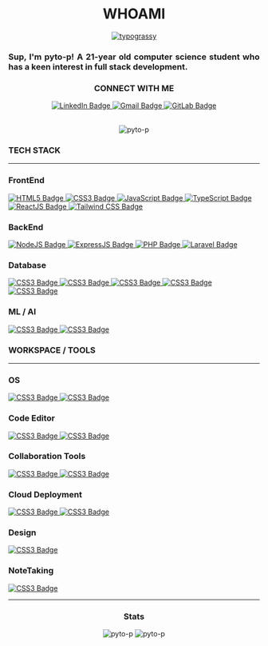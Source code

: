 <h1 align="center">WHOAMI</h1>

<div align="center">
  <a href="https://github.com/kawarimidoll/typograssy"><img alt="typograssy" src="https://typograssy.deno.dev/api?text=put%20your%20thoughts%20on%20programming.%20%20%20%20%20%20%20%20%20%20%20%20&speed=215&comment="></a>
</div>

<h3 align="justify">Sup, I'm pyto-p! A 21-year old computer science student who has a keen interest in full stack development.</h3>



<h3 align="center">CONNECT WITH ME</h3>
<div align="center">
  <a href="https://www.linkedin.com/in/sbstntmprl/">
    <img src="https://img.shields.io/badge/Linkedin-%230077B5?style=for-the-badge&logo=linkedin&logoColor=white" alt="LinkedIn Badge"/>
  </a>
  
  <a href="mailto:pytop.codes@gmail.com">
    <img src="https://img.shields.io/badge/Gmail-D14836?style=for-the-badge&logo=gmail&logoColor=white" alt="Gmail Badge"/>
  </a>
  
  <a href="https://gitlab.com/pyto-p">
    <img src="https://img.shields.io/badge/GitLab-FC6D26?style=for-the-badge&logo=gtilab&logoColor=white" alt="GitLab Badge"/>
  </a>
</div>
<br>
<p align="center"><img src="https://github-readme-streak-stats.herokuapp.com/?user=pyto-p&theme=tokyonight" alt="pyto-p" /></p>

<h3 align="left">TECH STACK</h3>
<hr>
<div align="left">
  <h3>FrontEnd</h3>
  <a href="#">
    <img src="https://img.shields.io/badge/HTML-%23E34F26?style=for-the-badge&logo=html5&logoColor=white" alt="HTML5 Badge"/>
  </a>

  <a href="#">
    <img src="https://img.shields.io/badge/CSS-1572B6?style=for-the-badge&logo=css3&logoColor=fff" alt="CSS3 Badge"/>
  </a>

  <a href="#">
    <img src="https://img.shields.io/badge/JavaScript-F7DF1E?style=for-the-badge&logo=javascript&logoColor=fff" alt="JavaScript Badge"/>
  </a>

  <a href="#">
    <img src="https://img.shields.io/badge/TypeScript-3178C6?style=for-the-badge&logo=typescript&logoColor=fff" alt="TypeScript Badge"/>
  </a>

  <a href="#">
    <img src="https://img.shields.io/badge/ReactJS-%2320232a?style=for-the-badge&logo=react&logoColor=%2361DAFB" alt="ReactJS Badge"/>
  </a>

  <a href="#">
    <img src="https://img.shields.io/badge/Tailwind%20CSS-%2338B2AC?style=for-the-badge&logo=tailwind-css&logoColor=fff" alt="Tailwind CSS Badge"/>
  </a>
</div>

<div align="left">
  <h3>BackEnd</h3>
   <a href="#">
    <img src="https://img.shields.io/badge/Node.js-6DA55F?style=for-the-badge&logo=node.js&logoColor=fff" alt="NodeJS Badge"/>
  </a>

  <a href="#">
    <img src="https://img.shields.io/badge/Express.js-%23404d59?style=for-the-badge&logo=express&logoColor=fff" alt="ExpressJS Badge"/>
  </a>
  
  <a href="#">
    <img src="https://img.shields.io/badge/php-%23777BB4?style=for-the-badge&logo=php&logoColor=fff" alt="PHP Badge"/>
  </a>

  <a href="#">
    <img src="https://img.shields.io/badge/Laravel-%23FF2D20?style=for-the-badge&logo=laravel&logoColor=fff" alt="Laravel Badge"/>
  </a>
</div>

<div align="left">
  <h3>Database</h3>
  
  <a href="#">
    <img src="https://img.shields.io/badge/MongoDB-%234ea94b?style=for-the-badge&logo=mongodb&logoColor=fff" alt="CSS3 Badge"/>
  </a>
  
  <a href="#">
    <img src="https://img.shields.io/badge/MySQL-4479A1?style=for-the-badge&logo=mysql&logoColor=fff" alt="CSS3 Badge"/>
  </a>
  
  <a href="#">
    <img src="https://img.shields.io/badge/MariaDB-003545?style=for-the-badge&logo=mariadb&logoColor=fff" alt="CSS3 Badge"/>
  </a>

  <a href="#">
    <img src="https://img.shields.io/badge/Firebase-039BE5?style=for-the-badge&logo=Firebase&logoColor=fff" alt="CSS3 Badge"/>
  </a>

  <a href="#">
    <img src="https://img.shields.io/badge/SQLite-%2307405e?style=for-the-badge&logo=sqlite&logoColor=fff" alt="CSS3 Badge"/>
  </a>
</div>

<div align="left">
  <h3 align="left">ML / AI</h3>
  
  <a href="#">
    <img src="https://img.shields.io/badge/Python-3776AB?style=for-the-badge&logo=python&logoColor=fff" alt="CSS3 Badge"/>
  </a>
  
  <a href="#">
    <img src="https://img.shields.io/badge/Hugging%20Face-FFD21E?style=for-the-badge&logo=huggingface&logoColor=fff" alt="CSS3 Badge"/>
  </a>
</div>

<div align="left">
  <h3>WORKSPACE / TOOLS</h3>
  <hr>
  <h3>OS</h3>
  <a href="#">
    <img src="https://img.shields.io/badge/Linux-FCC624?style=for-the-badge&logo=linux&logoColor=black" alt="CSS3 Badge"/>
  </a>
  <a href="#">
    <img src="https://img.shields.io/badge/Arch%20Linux-1793D1?style=for-the-badge&logo=arch-linux&logoColor=fff" alt="CSS3 Badge"/>
  </a>
  <h3>Code Editor</h3>
  <a href="#">
    <img src="https://img.shields.io/badge/Neovim-57A143?style=for-the-badge&logo=neovim&logoColor=fff" alt="CSS3 Badge"/>
  </a>
  <a href="#">
    <img src="https://img.shields.io/badge/VSCode-2F80ED?style=for-the-badge&logo=vscodium&logoColor=fff" alt="CSS3 Badge"/>
  </a>
  
  <h3>Collaboration Tools</h3>
  <a href="#">
    <img src="https://img.shields.io/badge/Jira-0052CC?style=for-the-badge&logo=jira&logoColor=fff" alt="CSS3 Badge"/>
  </a>
  <a href="#">
    <img src="https://img.shields.io/badge/Trello-0052CC?style=for-the-badge&logo=trello&logoColor=fff" alt="CSS3 Badge"/>
  </a>
  
  <h3>Cloud Deployment</h3>
  <a href="#">
    <img src="https://img.shields.io/badge/Netlify-%23000000?style=for-the-badge&logo=netlify&logoColor=#00C7B7" alt="CSS3 Badge"/>
  </a>
  <a href="#">
    <img src="https://img.shields.io/badge/Vercel-%23000000?style=for-the-badge&logo=vercel&logoColor=fff" alt="CSS3 Badge"/>
  </a>
  
  <h3>Design</h3>
  <a href="#">
    <img src="https://img.shields.io/badge/Figma-F24E1E?style=for-the-badge&logo=figma&logoColor=fff" alt="CSS3 Badge"/>
  </a>
  
  <h3>NoteTaking</h3>
  <a href="#">
    <img src="https://img.shields.io/badge/Obsidian-%23483699?style=for-the-badge&logo=obsidian&logoColor=fff" alt="CSS3 Badge"/>
  </a>
  </div>
  <hr>

<div align="center">
  <h3>Stats</h3>
  <img src="https://github-readme-stats.vercel.app/api?username=pyto-p&theme=tokyonight&show_icons=true&locale=en" alt="pyto-p" />
  <img src="https://github-readme-stats.vercel.app/api/top-langs?username=pyto-p&theme=tokyonight&show_icons=true&locale=en&layout=donut" alt="pyto-p" />
</div>



